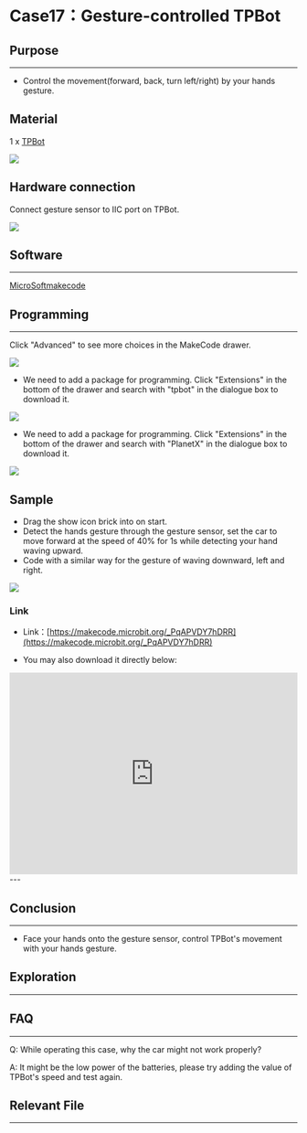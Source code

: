 # Case17：Gesture-controlled TPBot

## Purpose
---
- Control the movement(forward, back, turn left/right) by your hands gesture. 

## Material

1 x [TPBot](https://item.taobao.com/item.htm?spm=a1z10.5-c-s.w4002-18602834185.41.68d15ccfBFHNPy&id=618758535761)



![](./images/TPBot_tianpeng_case_01_01.png)


## Hardware connection

Connect gesture sensor to IIC port on TPBot. 

![](./images/TPBot_tianpeng_case_17_03.png)




## Software

  ---

  [MicroSoftmakecode](https://makecode.microbit.org/#)


  ## Programming

  ---

  Click "Advanced" to see more choices in the MakeCode drawer. 

![](./images/TPBot_tianpeng_case_01_02.png)

- We need to add a package for programming. Click "Extensions" in the bottom of the drawer and search with "tpbot" in the dialogue box to download it.  

![](./images/TPBot_tianpeng_case_01_03.png)

- We need to add a package for programming. Click "Extensions" in the bottom of the drawer and search with "PlanetX" in the dialogue box to download it.  

![](./images/TPBot_tianpeng_case_15_03.png)


## Sample

-  Drag the show icon brick into on start. 
- Detect the hands gesture through the gesture sensor, set the car to move forward at the speed of 40% for 1s while detecting your hand waving upward.
- Code with a similar way for the gesture of waving downward, left and right. 

![](./images/TPBot_tianpeng_case_17_04.png)


### Link 
- Link：[https://makecode.microbit.org/_PqAPVDY7hDRR](https://makecode.microbit.org/_PqAPVDY7hDRR)

- You may also download it directly below:

<div style="position:relative;height:0;padding-bottom:70%;overflow:hidden;"><iframe style="position:absolute;top:0;left:0;width:100%;height:100%;" src="https://makecode.microbit.org/#pub:_PqAPVDY7hDRR" frameborder="0" sandbox="allow-popups allow-forms allow-scripts allow-same-origin"></iframe></div>  
---

## Conclusion
---

- Face your hands onto the gesture sensor, control TPBot's movement with your hands gesture. 

## Exploration

---


## FAQ

---


Q: While operating this case, why the car might not work properly?

A: It might be the low power of the batteries, please try adding the value of TPBot's speed and test again. 

## Relevant File

---

